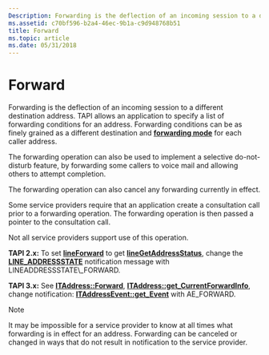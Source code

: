 ```yaml
---
Description: Forwarding is the deflection of an incoming session to a different destination address.
ms.assetid: c70bf596-b2a4-46ec-9b1a-c9d948768b51
title: Forward
ms.topic: article
ms.date: 05/31/2018
---
```


# Forward

Forwarding is the deflection of an incoming session to a different destination address. TAPI allows an application to specify a list of forwarding conditions for an address. Forwarding conditions can be as finely grained as a different destination and [**forwarding mode**](https://msdn.microsoft.com/en-us/library/ms735649(v=VS.85).aspx) for each caller address.

The forwarding operation can also be used to implement a selective do-not-disturb feature, by forwarding some callers to voice mail and allowing others to attempt completion.

The forwarding operation can also cancel any forwarding currently in effect.

Some service providers require that an application create a consultation call prior to a forwarding operation. The forwarding operation is then passed a pointer to the consultation call.

Not all service providers support use of this operation.

**TAPI 2.x:** To set [**lineForward**](https://msdn.microsoft.com/en-us/library/ms735640(v=VS.85).aspx) to get [**lineGetAddressStatus**](https://msdn.microsoft.com/en-us/library/ms735683(v=VS.85).aspx), change the [**LINE\_ADDRESSSTATE**](https://msdn.microsoft.com/en-us/library/ms736484(v=VS.85).aspx) notification message with LINEADDRESSSTATE\_FORWARD.

**TAPI 3.x:** See [**ITAddress::Forward**](/windows/desktop/api/tapi3if/nf-tapi3if-itaddress-forward), [**ITAddress::get\_CurrentForwardInfo**](/windows/desktop/api/tapi3if/nf-tapi3if-itaddress-get_currentforwardinfo), change notification: [**ITAddressEvent::get\_Event**](/windows/desktop/api/tapi3if/nf-tapi3if-itaddressevent-get_event) with AE\_FORWARD.

> [!Note]  
> It may be impossible for a service provider to know at all times what forwarding is in effect for an address. Forwarding can be canceled or changed in ways that do not result in notification to the service provider.

 

 

 



